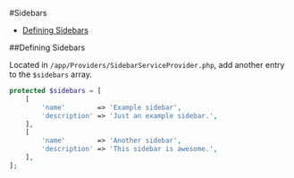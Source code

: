 #Sidebars

- [Defining Sidebars](#sidebars)

<a name="sidebars"></a>
##Defining Sidebars

Located in `/app/Providers/SidebarServiceProvider.php`, add another entry to the `$sidebars` array.

```php
protected $sidebars = [
    [
        'name'        => 'Example sidebar',
        'description' => 'Just an example sidebar.',
    ],
    [
        'name'        => 'Another sidebar',
        'description' => 'This sidebar is awesome.',
    ],
];
```
